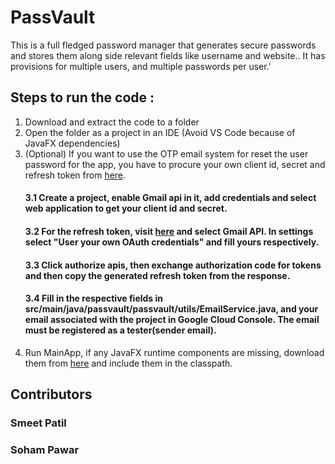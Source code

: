 # PassVault
This is a full fledged password manager that generates secure passwords and stores them along side relevant fields like username and website.. It has provisions for multiple users, and multiple passwords per user.'

## Steps to run the code : 
1. Download and extract the code to a folder
2. Open the folder as a project in an IDE (Avoid VS Code because of JavaFX dependencies)
3. (Optional) If you want to use the OTP email system for reset the user password for the app, you have to procure your own client id, secret and refresh token from <a href="https://console.cloud.google.com">here</a>.
   #### 3.1 Create a project, enable Gmail api in it, add credentials and select web application to get your client id and secret.
   #### 3.2 For the refresh token, visit <a href="https://developers.google.com/oauthplayground/">here</a> and select Gmail API. In settings select "User your own OAuth credentials" and fill yours respectively.
   #### 3.3 Click authorize apis, then exchange authorization code for tokens and then copy the generated refresh token from the response.
   #### 3.4 Fill in the respective fields in src/main/java/passvault/passvault/utils/EmailService.java, and your email associated with the project in Google Cloud Console. The email must be registered as a tester(sender email).
4. Run MainApp, if any JavaFX runtime components are missing, download them from <a href="https://openjfx.io/">here</a> and include them in the classpath.  

## Contributors
### Smeet Patil
### Soham Pawar
